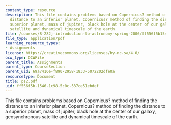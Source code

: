 ```yaml
---
content_type: resource
description: This file contains problems based on Copernicus? method of finding the
  distance to an inferior planet, Copernicus? method of finding the distance to a
  superior planet, mass of jupiter, black hole at the center of our galaxy, geosynchronous
  satellite and dynamical timescale of the earth.
file: /courses/8-282j-introduction-to-astronomy-spring-2006/ff556f5b15461c985c0c537ce51ebdef_ps2.pdf
file_type: application/pdf
learning_resource_types:
- Assignments
license: https://creativecommons.org/licenses/by-nc-sa/4.0/
ocw_type: OCWFile
parent_title: Assignments
parent_type: CourseSection
parent_uid: 69a7416e-f890-2958-1833-5072202dfe0a
resourcetype: Document
title: ps2.pdf
uid: ff556f5b-1546-1c98-5c0c-537ce51ebdef
---
```

This file contains problems based on Copernicus? method of finding the distance to an inferior planet, Copernicus? method of finding the distance to a superior planet, mass of jupiter, black hole at the center of our galaxy, geosynchronous satellite and dynamical timescale of the earth.